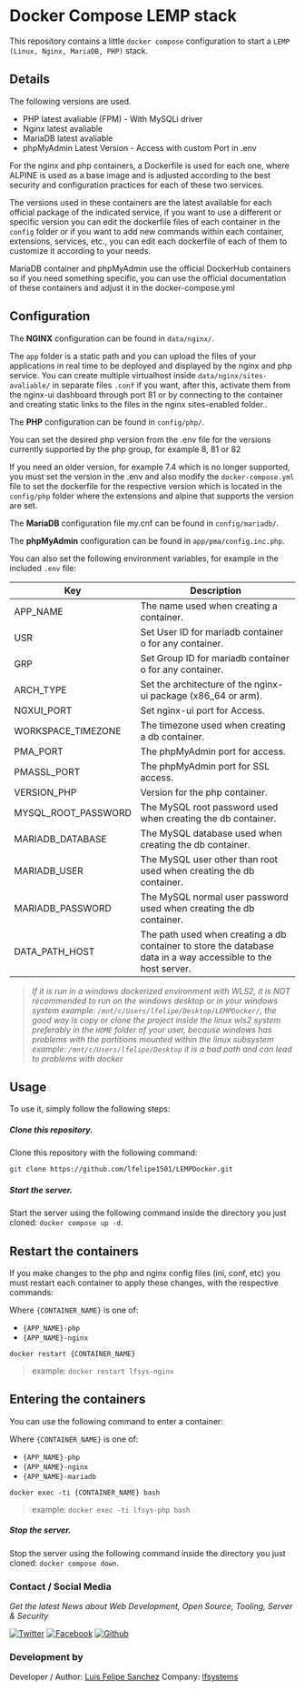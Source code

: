 # Docker Compose LEMP stack

This repository contains a little `docker compose` configuration to start a `LEMP (Linux, Nginx, MariaDB, PHP)` stack.

## Details

The following versions are used.

* PHP latest avaliable (FPM) - With MySQLi driver
* Nginx latest avaliable
* MariaDB latest avaliable
* phpMyAdmin Latest Version - Access with custom Port in .env

For the nginx and php containers, a Dockerfile is used for each one, where ALPINE is used as a base image and is adjusted according to the best security and configuration practices for each of these two services.

The versions used in these containers are the latest available for each official package of the indicated service, if you want to use a different or specific version you can edit the dockerfile files of each container in the `config` folder or if you want to add new commands within each container, extensions, services, etc., you can edit each dockerfile of each of them to customize it according to your needs.

MariaDB container and phpMyAdmin use the official DockerHub containers so if you need something specific, you can use the official documentation of these containers and adjust it in the docker-compose.yml

## Configuration

The __NGINX__ configuration can be found in `data/nginx/`.

The `app` folder is a static path and you can upload the files of your applications in real time to be deployed and displayed by the nginx and php service.
You can create multiple virtualhost inside `data/nginx/sites-avaliable/` in separate files `.conf` if you want, after this, activate them from the nginx-ui dashboard through port 81 or by connecting to the container and creating static links to the files in the nginx sites-enabled folder..

The __PHP__ configuration can be found in `config/php/`.

You can set the desired php version from the .env file for the versions currently supported by the php group, for example 8, 81 or 82

If you need an older version, for example 7.4 which is no longer supported, you must set the version in the .env and also modify the `docker-compose.yml` file to set the dockerfile for the respective version which is located in the `config/php` folder where the extensions and alpine that supports the version are set.

The __MariaDB__ configuration file my.cnf can be found in `config/mariadb/`.

The __phpMyAdmin__ configuration can be found in `app/pma/config.inc.php`.

You can also set the following environment variables, for example in the included `.env` file:

| Key | Description |
|-----|-------------|
|APP_NAME|The name used when creating a container.|
|USR|Set User ID for mariadb container o for any container.|
|GRP|Set Group ID for mariadb container o for any container.|
|ARCH_TYPE|Set the architecture of the nginx-ui package (x86_64 or arm).|
|NGXUI_PORT|Set nginx-ui port for Access.|
|WORKSPACE_TIMEZONE|The timezone used when creating a db container.|
|PMA_PORT|The phpMyAdmin port for access.|
|PMASSL_PORT|The phpMyAdmin port for SSL access.|
|VERSION_PHP|Version for the php container.|
|MYSQL_ROOT_PASSWORD|The MySQL root password used when creating the db container.|
|MARIADB_DATABASE|The MySQL database used when creating the db container.|
|MARIADB_USER|The MySQL user other than root used when creating the db container.|
|MARIADB_PASSWORD|The MySQL normal user password used when creating the db container.|
|DATA_PATH_HOST|The path used when creating a db container to store the database data in a way accessible to the host server.|

> *If it is run in a windows dockerized environment with WLS2, it is NOT recommended to run on the windows desktop or in your windows system example: `/mnt/c/Users/lfelipe/Desktop/LEMPDocker/`, the good way is copy or clone the project inside the linux wls2 system preferably in the `HOME` folder of your user, because windows has problems with the partitions mounted within the linux subsystem example: `/mnt/c/Users/lfelipe/Desktop` it is a bad path and can lead to problems with docker*

## Usage

To use it, simply follow the following steps:

##### Clone this repository.

Clone this repository with the following command:
```bash
git clone https://github.com/lfelipe1501/LEMPDocker.git
```

##### Start the server.

Start the server using the following command inside the directory you just cloned: `docker compose up -d`.

## Restart the containers

If you make changes to the php and nginx config files (ini, conf, etc) you must restart each container to apply these changes, with the respective commands:

Where `{CONTAINER_NAME}` is one of:

* `{APP_NAME}-php`
* `{APP_NAME}-nginx`

`docker restart {CONTAINER_NAME}`

> example: `docker restart lfsys-nginx`

## Entering the containers

You can use the following command to enter a container:

Where `{CONTAINER_NAME}` is one of:

* `{APP_NAME}-php`
* `{APP_NAME}-nginx`
* `{APP_NAME}-mariadb`

`docker exec -ti {CONTAINER_NAME} bash`

> example: `docker exec -ti lfsys-php bash`

##### Stop the server.

Stop the server using the following command inside the directory you just cloned: `docker compose down`.

### Contact / Social Media

*Get the latest News about Web Development, Open Source, Tooling, Server & Security*

[![Twitter](https://github.frapsoft.com/social/twitter.png)](https://twitter.com/lfelipe1501)
[![Facebook](https://github.frapsoft.com/social/facebook.png)](https://www.facebook.com/lfelipe1501)
[![Github](lfelipe-projects/icons/filled/github.svg)](https://github.com/lfelipe1501)

### Development by

Developer / Author: [Luis Felipe Sanchez](https://github.com/lfelipe1501)
Company: [lfsystems](https://www.lfsystems.com.co)

